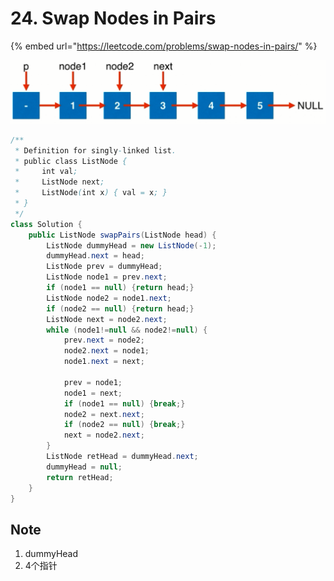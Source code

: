 # 24. Swap Nodes in Pairs

{% embed url="https://leetcode.com/problems/swap-nodes-in-pairs/" %}

![](../.gitbook/assets/image%20%2815%29.png)

```java
/**
 * Definition for singly-linked list.
 * public class ListNode {
 *     int val;
 *     ListNode next;
 *     ListNode(int x) { val = x; }
 * }
 */
class Solution {
    public ListNode swapPairs(ListNode head) {
        ListNode dummyHead = new ListNode(-1);
        dummyHead.next = head;
        ListNode prev = dummyHead;
        ListNode node1 = prev.next;
        if (node1 == null) {return head;}
        ListNode node2 = node1.next;
        if (node2 == null) {return head;}
        ListNode next = node2.next;
        while (node1!=null && node2!=null) {
            prev.next = node2;
            node2.next = node1;
            node1.next = next;
            
            prev = node1;
            node1 = next;
            if (node1 == null) {break;}
            node2 = next.next;
            if (node2 == null) {break;}
            next = node2.next;
        }
        ListNode retHead = dummyHead.next;
        dummyHead = null;
        return retHead;
    }
}
```

## Note

1. dummyHead 
2. 4个指针


